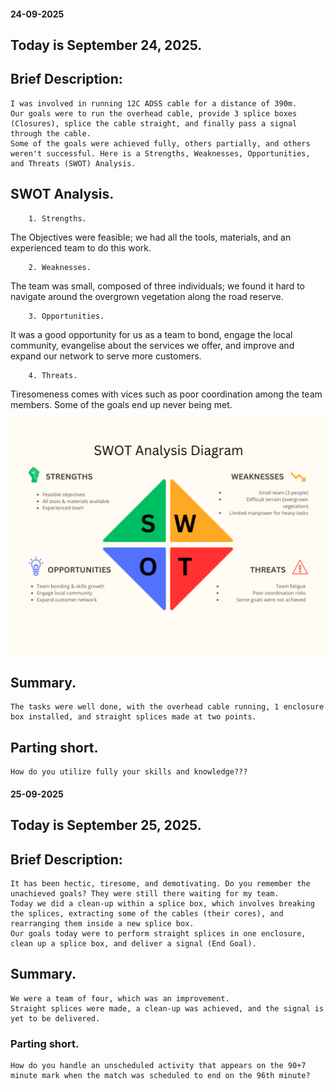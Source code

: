 
#### 24-09-2025

## Today is September 24, 2025.

## Brief Description:
    I was involved in running 12C ADSS cable for a distance of 390m.
    Our goals were to run the overhead cable, provide 3 splice boxes (Closures), splice the cable straight, and finally pass a signal through the cable. 
    Some of the goals were achieved fully, others partially, and others weren't successful. Here is a Strengths, Weaknesses, Opportunities, and Threats (SWOT) Analysis.

## SWOT Analysis.
        1. Strengths.
  The Objectives were feasible; we had all the tools, materials, and an experienced team to do this work.
       
        2. Weaknesses.
  The team was small, composed of three individuals; we found it hard to navigate around the overgrown vegetation along the road reserve.
        
        3. Opportunities.
  It was a good opportunity for us as a team to bond, engage the local community, evangelise about the services we offer, and improve and expand our network to serve more customers.
        
        4. Threats.
  Tiresomeness comes with vices such as poor coordination among the team members. Some of the goals end up never being met.
  
![SWOT Chart](assets/24-09-2025_swot.png)

## Summary.
    The tasks were well done, with the overhead cable running, 1 enclosure box installed, and straight splices made at two points.

## Parting short.
    How do you utilize fully your skills and knowledge???

#### 25-09-2025

## Today is September 25, 2025.

## Brief Description:
    It has been hectic, tiresome, and demotivating. Do you remember the unachieved goals? They were still there waiting for my team.
    Today we did a clean-up within a splice box, which involves breaking the splices, extracting some of the cables (their cores), and rearranging them inside a new splice box.
    Our goals today were to perform straight splices in one enclosure, clean up a splice box, and deliver a signal (End Goal).

## Summary.
    We were a team of four, which was an improvement. 
    Straight splices were made, a clean-up was achieved, and the signal is yet to be delivered.

### Parting short.
    How do you handle an unscheduled activity that appears on the 90+7 minute mark when the match was scheduled to end on the 96th minute?
